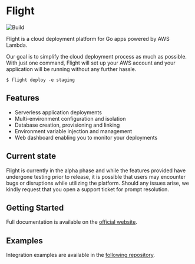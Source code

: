 # Flight
![Build](https://github.com/getflight/flight/actions/workflows/build.yml/badge.svg)

Flight is a cloud deployment platform for Go apps powered by AWS Lambda.

Our goal is to simplify the cloud deployment process as much as possible. With just one command, Flight will set up your AWS account and your application will be running without any further hassle.

```shell
$ flight deploy -e staging
```

## Features
- Serverless application deployments
- Multi-environment configuration and isolation 
- Database creation, provisioning and linking
- Environment variable injection and management 
- Web dashboard enabling you to monitor your deployments

## Current state
Flight is currently in the alpha phase and while the features provided have undergone testing prior to release, it is possible that users may encounter bugs or disruptions while utilizing the platform. Should any issues arise, we kindly request that you open a support ticket for prompt resolution.

## Getting Started
Full documentation is available on the [official website](https://getflight.io/docs/).

## Examples
Integration examples are available in the [following repository](https://github.com/getflight/examples).